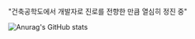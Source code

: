 "건축공학도에서 개발자로 진로를 전향한 만큼 열심히 정진 중"



![Anurag's GitHub stats](https://github-readme-stats.vercel.app/api?username=Juhyeok0202&&show_icons=true&theme=radical)



<!--
**Juhyeok0202/Juhyeok0202** is a ✨ _special_ ✨ repository because its `README.md` (this file) appears on your GitHub profile.

Here are some ideas to get you started:

- 🔭 I’m currently working on ...
- 🌱 I’m currently learning ...
- 👯 I’m looking to collaborate on ...
- 🤔 I’m looking for help with ...
- 💬 Ask me about ...
- 📫 How to reach me: ...
- 😄 Pronouns: ...
- ⚡ Fun fact: ...
-->

